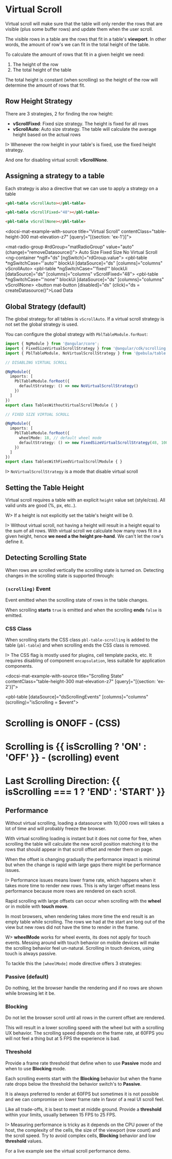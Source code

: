 # Virtual Scroll

Virtual scroll will make sure that the table will only render the rows that are visible (plus some buffer rows) and update them
when the user scroll.

The visible rows in a table are the rows that fit in a table's **viewport**. In other words, the amount of row's we can fit
in the total height of the table.

To calculate the amount of rows that fit in a given height we need:

1. The height of the row
2. The total height of the table

The total height is constant (when scrolling) so the height of the row will determine the amount of rows that fit.

## Row Height Strategy

There are 3 strategies, 2 for finding the row height:

- **vScrollFixed**: Fixed size strategy. The height is fixed for all rows
- **vScrollAuto**: Auto size strategy. The table will calculate the average height based on the actual rows

I> Whenever the row height in your table's is fixed, use the fixed height strategy.

And one for disabling virtual scroll: **vScrollNone**.

## Assigning a strategy to a table

Each strategy is also a directive that we can use to apply a strategy on a table

```html
<pbl-table vScrollAuto></pbl-table>

<pbl-table vScrollFixed="48"></pbl-table>

<pbl-table vScrollNone></pbl-table>
```

<docsi-mat-example-with-source title="Virtual Scroll" contentClass="table-height-300 mat-elevation-z7" [query]="[{section: 'ex-1'}]">
  <!--@pebula-example:ex-1-->
  <mat-radio-group #rdGroup="matRadioGroup" value="auto" (change)="removeDatasource()">
    <mat-radio-button value="auto">Auto Size</mat-radio-button>
    <mat-radio-button value="fixed">Fixed Size</mat-radio-button>
    <mat-radio-button value="none">No Virtual Scroll</mat-radio-button>
  </mat-radio-group>
  <ng-container *ngIf="ds" [ngSwitch]="rdGroup.value">
    <pbl-table *ngSwitchCase="'auto'" blockUi [dataSource]="ds" [columns]="columns" vScrollAuto></pbl-table>
    <pbl-table *ngSwitchCase="'fixed'" blockUi [dataSource]="ds" [columns]="columns" vScrollFixed="48"></pbl-table>
    <pbl-table *ngSwitchCase="'none'" blockUi [dataSource]="ds" [columns]="columns" vScrollNone></pbl-table>
  </ng-container>
  <button mat-button [disabled]="ds" (click)="ds = createDatasource()">Load Data</button>
  <!--@pebula-example:ex-1-->
</docsi-mat-example-with-source>

## Global Strategy (default)

The global strategy for all tables is `vScrollAuto`. If a virtual scroll strategy is not set the global strategy is used.

You can configure the global strategy with `PblTableModule.forRoot`:

```typescript {10,21}
import { NgModule } from '@angular/core';
import { FixedSizeVirtualScrollStrategy } from '@angular/cdk/scrolling';
import { PblTableModule, NoVirtualScrollStrategy } from '@pebula/table';

// DISABLING VIRTUAL SCROLL

@NgModule({
  imports: [
    PblTableModule.forRoot({
      defaultStrategy: () => new NoVirtualScrollStrategy()
    })
  ]
})
export class TablesWithoutVirtualScrollModule { }

// FIXED SIZE VIRTUAL SCROLL

@NgModule({
  imports: [
    PblTableModule.forRoot({
      wheelMode: 18, // default wheel mode
      defaultStrategy: () => new FixedSizeVirtualScrollStrategy(48, 100, 200);
    })
  ]
})
export class TablesWithFixedVirtualScrollModule { }
```

I> `NoVirtualScrollStrategy` is a mode that disable virtual scroll

## Setting the Table Height

Virtual scroll requires a table with an explicit `height` value set (style/css). All valid units are good (%, px, etc..).

W> If a height is not explicitly set the table's height will be 0.

I> Without virtual scroll, not having a height will result in a height equal to the sum of all rows.
With virtual scroll we calculate how many rows fit in a given height, hence **we need a the height pre-hand**. We can't
let the row's define it.

## Detecting Scrolling State

When rows are scrolled vertically the *scrolling* state is turned on. Detecting changes in the scrolling state is supported through:

### `(scrolling)` Event

Event emitted when the scrolling state of rows in the table changes.

When scrolling **starts** `true` is emitted and when the scrolling **ends** `false` is emitted.

### CSS Class

When scrolling starts the CSS class `pbl-table-scrolling` is added to the table (`pbl-table`) and when scrolling ends the CSS class is removed.

I> The CSS flag is mostly used for plugins, cell template packs, etc. It requires disabling of component `encapsulation`, less suitable
for application components.

<docsi-mat-example-with-source title="Scrolling State" contentClass="table-height-300 mat-elevation-z7" [query]="[{section: 'ex-2'}]">
  <!--@pebula-example:ex-2-->
  <pbl-table [dataSource]="dsScrollingEvents" [columns]="columns" (scrolling)="isScrolling = $event"></pbl-table>
  <h1>Scrolling is <span class="virtual-scroll-css-scrolling-demo-on">ON</span><span class="virtual-scroll-css-scrolling-demo-off">OFF</span> - (CSS)</h1>
  <h1>Scrolling is {{ isScrolling ? 'ON' : 'OFF' }} - (scrolling) event</h1>
  <h1>Last Scrolling Direction: {{ isScrolling === 1 ? 'END' : 'START' }}</h1>
  <!--@pebula-example:ex-2-->
</docsi-mat-example-with-source>

## Performance

Without virtual scrolling, loading a datasource with 10,000 rows will takes a lot of time and will probably freeze the browser.

With virtual scrolling loading is instant but it does not come for free, when scrolling the table will calculate the new scroll position matching
it to the rows that should appear in that scroll offset and render them on page.

When the offset is changing gradually the performance impact is minimal but when the change is rapid with large gaps there might be performance issues.

I> Performance issues means lower frame rate, which happens when it takes more time to render new rows. This is why larger offset means less performance
because more rows are rendered on each scroll.

Rapid scrolling with large offsets can occur when scrolling with the **wheel** or in mobile with **touch move**.

In most browsers, when rendering takes more time the end result is an empty table while scrolling. The rows we had at the start are long out of the view but new rows
did not have the time to render in the frame.

W> **wheelMode** works for wheel events, its does not apply for touch events. Messing around with touch behavior on mobile devices will
make the scrolling behavior feel un-natural. Scrolling in touch devices, using touch is always passive.

To tackle this the `[wheelMode]` mode directive offers 3 strategies:

### Passive (default)

Do nothing, let the browser handle the rendering and if no rows are shown while browsing let it be.

### Blocking

Do not let the browser scroll until all rows in the current offset are rendered.

This will result in a lower scrolling speed with the wheel but with a scrolling UX behavior. The scrolling speed
depends on the frame rate, at 60FPS you will not feel a thing but at 5 FPS the experience is bad.

### Threshold

Provide a frame rate threshold that define when to use **Passive** mode and when to use **Blocking** mode.

Each scrolling events start with the **Blocking** behavior but when the frame rate drops below the threshold the behavior
switch's to **Passive**.

It is always preferred to render at 60FPS but sometimes it is not possible and we can compromise on lower frame rate in favor of a real UI scroll feel.

Like all trade-offs, it is best to meet at middle ground. Provide a **threshold** within your limits, usually between 15 FPS to 25 FPS.

I> Measuring performance is tricky as it depends on the CPU power of the host, the complexity of the cells, the size of the viewport (row count) and the scroll speed.
Try to avoid complex cells, **Blocking** behavior and low **threshold** values.

<p>For a live example see the <a [routerLink]="['../../', 'demos', 'virtual-scroll-performance']">virtual scroll performance</a> demo.</p>
